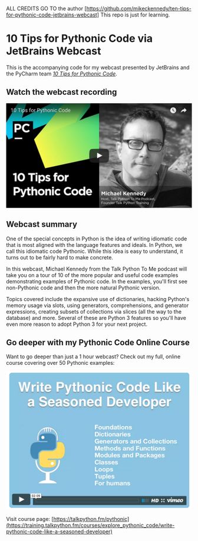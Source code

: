 ALL CREDITS GO TO the author [https://github.com/mikeckennedy/ten-tips-for-pythonic-code-jetbrains-webcast]
This repo is just for learning.

# 10 Tips for Pythonic Code via JetBrains Webcast

This is the accompanying code for my webcast presented by JetBrains and the PyCharm team [*10 Tips for Pythonic Code*](https://blog.jetbrains.com/pycharm/2016/07/webinar-recording-10-tips-for-pythonic-code/).

## Watch the webcast recording

[![Watch the webcast recording](reademe_resources/webcast-player.png)](https://youtu.be/_O23jIXsshs)

## Webcast summary

One of the special concepts in Python is the idea of writing idiomatic code that is most aligned with the language features and ideals. In Python, we call this idiomatic code Pythonic. While this idea is easy to understand, it turns out to be fairly hard to make concrete. 

In this webcast, Michael Kennedy from the Talk Python To Me podcast will take you on a tour of 10 of the more popular and useful code examples demonstrating examples of Pythonic code. In the examples, you'll first see non-Pythonic code and then the more natural Pythonic version.

Topics covered include the expansive use of dictionaries, hacking Python's memory usage via slots, using generators, comprehensions, and generator expressions, creating subsets of collections via slices (all the way to the database) and more. Several of these are Python 3 features so you'll have even more reason to adopt Python 3 for your next project.

## Go deeper with my Pythonic Code Online Course

Want to go deeper than just a 1 hour webcast? Check out my full, online course covering over 50 Pythonic examples: 

[![Go deeper with my Pythonic Code Online Course](reademe_resources/course-player.png)](https://training.talkpython.fm/courses/explore_pythonic_code/write-pythonic-code-like-a-seasoned-developer)

Visit course page: [https://talkpython.fm/pythonic](https://training.talkpython.fm/courses/explore_pythonic_code/write-pythonic-code-like-a-seasoned-developer)
